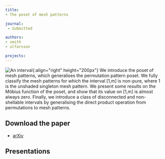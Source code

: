 ```yaml
---
title:
- The poset of mesh patterns

journal:
 - Submitted

authors: 
- smith
- ulfarsson

projects:
---
```

![An interval]({{site.baseurl}}/assets/img/meshposet.png){:align="right" height="200px"}
We introduce the poset of mesh patterns, which generalises the permutation
pattern poset. We fully classify the mesh patterns for which the interval [1,m]
is non-pure, where 1 is the unshaded singleton mesh pattern. We present some
results on the Möbius function of the poset, and show that its value on [1,m]
is almost always zero. Finally, we introduce a class of disconnected and
non-shellable intervals by generalising the direct product operation from
permutations to mesh patterns.
<!-- The paragraph above is ad adaptation of the abstract. 2019-2-21 -->

## Download the paper
<!-- - [{{ page.journal }}](https://cs.uwaterloo.ca/journals/JIS/VOL20/Bean/bean2.html) -->
- [arXiv](https://arxiv.org/abs/1802.08672)

## Presentations